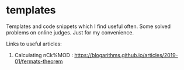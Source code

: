 # templates
Templates and code snippets which I find useful often.
Some solved problems on online judges.
Just for my convenience.


Links to useful articles:
1. Calculating nCk%MOD : https://blogarithms.github.io/articles/2019-01/fermats-theorem

